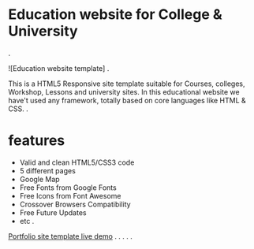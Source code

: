 # Education website for College & University
.

![Education website template]
.

This is a HTML5 Responsive site template suitable for Courses, colleges, Workshop, Lessons and university sites. In this educational website we have't used any framework, totally based on core languages like HTML & CSS.
.

# features
- Valid and clean HTML5/CSS3 code
- 5 different pages
- Google Map
- Free Fonts from Google Fonts
- Free Icons from Font Awesome
- Crossover Browsers Compatibility
- Free Future Updates
- etc
.

[Portfolio site template live demo](https://dhvanil-rathod.netlify.app/)
.
.
.
.
.
